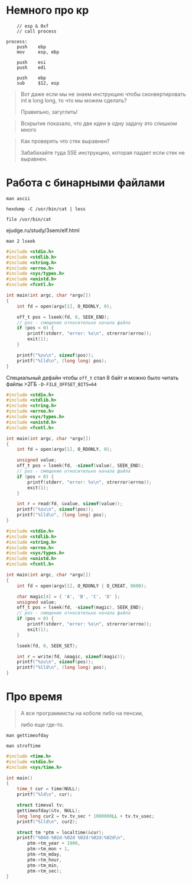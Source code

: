 # Немного про кр

```assembly 
    // esp & 0xf
    // call process

process:
    push    ebp
    mov     esp, ebp

    push    esi
    push    edi

    push    ebp
    sub     $12, esp
```

> Вот даже если мы не знаем инструкцию чтобы сконвертировать int в long long, то что мы можем сделать?
>
> Правильно, загуглить!

> Вскрытие показало, что две идеи в одну задачу это слишком много

> Как проверять что стек выравнен?
>
> Забабахайте туда SSE инструкцию, которая падает если стек не выравнен.

# Работа с бинарными файлами

`man ascii`

`hexdump -C /usr/bin/cat | less`

`file /usr/bin/cat`

ejudge.ru/study/3sem/elf.html

`man 2 lseek`

```c
#include <stdio.h>
#include <stdlib.h>
#include <string.h>
#include <errno.h>
#include <sys/types.h>
#include <unistd.h>
#include <fcntl.h>

int main(int argc, char *argv[])
{
    int fd = open(argv[1], O_RDONLY, 0);

    off_t pos = lseek(fd, 0, SEEK_END);
    // pos - смещение относительно начала файла
    if (pos < 0) {
        printf(stderr, "error: %s\n", strerror(errno));
        exit(1);
    }

    printf("%zu\n", sizeof(pos));
    printf("%lld\n", (long long) pos);
}
```

Специальный дефайн чтобы `off_t` стал 8 байт и можно было читать файлы >2ГБ `-D-FILE_OFFSET_BITS=64`

```c
#include <stdio.h>
#include <stdlib.h>
#include <string.h>
#include <errno.h>
#include <sys/types.h>
#include <unistd.h>
#include <fcntl.h>

int main(int argc, char *argv[])
{
    int fd = open(argv[1], O_RDONLY, 0);

    unsigned value;
    off_t pos = lseek(fd, -sizeof(value), SEEK_END);
    // pos - смещение относительно начала файла
    if (pos < 0) {
        printf(stderr, "error: %s\n", strerror(errno));
        exit(1);
    }

    int r = read(fd, &value, sizeof(value));
    printf("%zu\n", sizeof(pos));
    printf("%lld\n", (long long) pos);
}
```

```c
#include <stdio.h>
#include <stdlib.h>
#include <string.h>
#include <errno.h>
#include <sys/types.h>
#include <unistd.h>
#include <fcntl.h>

int main(int argc, char *argv[])
{
    int fd = open(argv[1], O_RDONLY | O_CREAT, 0600);

    char magic[4] = { 'A', 'B', 'C', 'D' };
    unsigned value;
    off_t pos = lseek(fd, -sizeof(magic), SEEK_END);
    // pos - смещение относительно начала файла
    if (pos < 0) {
        printf(stderr, "error: %s\n", strerror(errno));
        exit(1);
    }

    lseek(fd, 0, SEEK_SET);

    int r = write(fd, &magic, sizeof(magic));
    printf("%zu\n", sizeof(pos));
    printf("%lld\n", (long long) pos);
}
```

# Про время

> А все программисты на коболе либо на пенсии,
>
> либо еще где-то.

`man gettimeofday`

`man stroftime`

```c
#include <time.h>
#include <stdio.h>
#include <sys/time.h>

int main()
{
    time_t cur = time(NULL);
    printf("%ld\n", cur);

    struct timeval tv;
    gettimeofday(&tv, NULL);
    long long cur2 = tv.tv_sec * 1000000LL + tv.tv_usec;
    printf("%lld\n", cur2);

    struct tm *ptm = localtime(&cur);
    printf("%04d-%02d-%02d %02d:%02d:%02d\n", 
        ptm->tm_year + 1900,
        ptm->tm_mon + 1,
        ptm->tm_mday,
        ptm->tm_hour,
        ptm->tm_min,
        ptm->tm_sec);
}
```